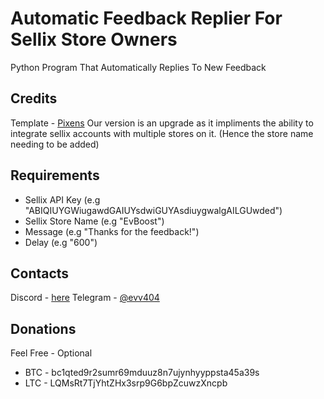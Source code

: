 # Automatic Feedback Replier For Sellix Store Owners
Python Program That Automatically Replies To New Feedback

## Credits
Template - [Pixens](https://github.com/Pixens/auto-feedback-replier-sellix)
Our version is an upgrade as it impliments the ability to integrate sellix accounts with multiple stores on it. (Hence the store name needing to be added)

## Requirements
- Sellix API Key (e.g "ABIQIUYGWiugawdGAIUYsdwiGUYAsdiuygwalgAILGUwded")
- Sellix Store Name (e.g "EvBoost")
- Message (e.g "Thanks for the feedback!")
- Delay (e.g "600")

## Contacts
Discord - [here](https://www.youtube.com/watch?v=dQw4w9WgXcQ)
Telegram - [@evv404](https://evv404.t.me)

## Donations
Feel Free - Optional
- BTC - bc1qted9r2sumr69mduuz8n7ujynhyyppsta45a39s
- LTC - LQMsRt7TjYhtZHx3srp9G6bpZcuwzXncpb
